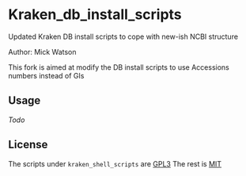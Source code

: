 # Kraken_db_install_scripts

Updated Kraken DB install scripts to cope with new-ish NCBI structure

Author: Mick Watson

This fork is aimed at modify the DB install scripts to use Accessions numbers
instead of GIs

## Usage

*Todo*

## License

The scripts under `kraken_shell_scripts` are [GPL3](kraken_shell_scripts/LICENSE.txt)
The rest is [MIT](LICENSE.txt)
